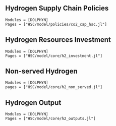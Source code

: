## Hydrogen Supply Chain Policies
```@autodocs
Modules = [DOLPHYN]
Pages = ["HSC/model/policies/co2_cap_hsc.jl"]
```

## Hydrogen Resources Investment
```@autodocs
Modules = [DOLPHYN]
Pages = ["HSC/model/core/h2_investment.jl"]
```

## Non-served Hydrogen
```@autodocs
Modules = [DOLPHYN]
pages = ["HSC/model/core/h2_non_served.jl"]
```

## Hydrogen Output
```@autodocs
Modules = [DOLPHYN]
Pages = ["HSC/model/core/h2_outputs.jl"]
```